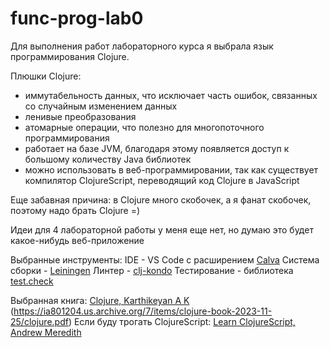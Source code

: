 # func-prog-lab0

Для выполнения работ лабораторного курса я выбрала язык программирования Clojure.

Плюшки Clojure: 
- иммутабельность данных, что исключает часть ошибок, связанных со случайным изменением данных
- ленивые преобразования
- атомарные операции, что полезно для многопоточного программирования
- работает на базе JVM, благодаря этому появляется доступ к большому количеству Java библиотек
- можно использовать в веб-программировании, так как существует компилятор ClojureScript, переводящий код Clojure в JavaScript

Еще забавная причина: в Clojure много скобочек, а я фанат скобочек, поэтому надо брать Clojure =)

Идеи для 4 лабораторной работы у меня еще нет, но думаю это будет какое-нибудь веб-приложение

Выбранные инструменты:
IDE - VS Code c расширением [Calva](https://calva.io)
Система сборки - [Leiningen](https://leiningen.org)
Линтер - [clj-kondo](https://github.com/clj-kondo/clj-kondo?ysclid=m15fjc7n6v845024990)
Тестирование - библиотека [test.check](https://clojure.org/guides/test_check_beginner)

Выбранная книга: 
[Clojure, Karthikeyan A K](https://clojure-book.gitlab.io)
(https://ia801204.us.archive.org/7/items/clojure-book-2023-11-25/clojure.pdf)
Если буду трогать ClojureScript: 
[Learn ClojureScript, Andrew Meredith](https://www.learn-clojurescript.com)
